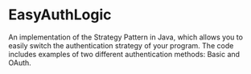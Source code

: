 # EasyAuthLogic
An implementation of the Strategy Pattern in Java, which allows you to easily switch the authentication strategy of your program. The code includes examples of two different authentication methods: Basic and OAuth. 
